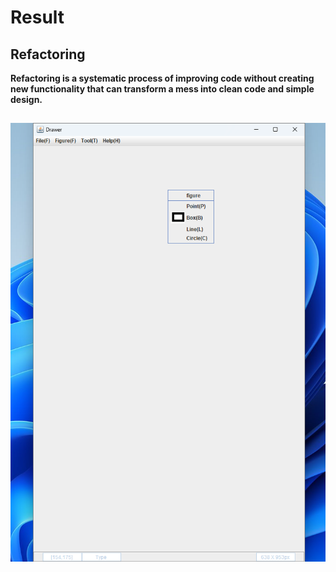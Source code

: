 
# Result
## Refactoring
**Refactoring is a systematic process of improving code
without creating new functionality that can transform
a mess into clean code and simple design.**

## 
![App Screenshot](/Refactoring/src/refact.png)



